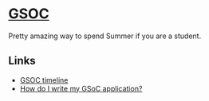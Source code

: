 # [GSOC](https://summerofcode.withgoogle.com)
Pretty amazing way to spend Summer if you are a student.

## Links
- [GSOC timeline](https://summerofcode.withgoogle.com/how-it-works/#timeline)
- [How do I write my GSoC application?](https://github.com/matrix-org/GSoC/blob/master/README.md#how-do-i-write-my-gsoc-application)